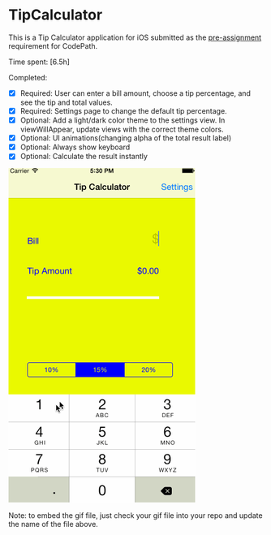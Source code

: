 # TipCalculator

This is a Tip Calculator application for iOS submitted as the [pre-assignment](https://gist.github.com/timothy1ee/7747214) requirement for CodePath.

Time spent: [6.5h]

Completed:

* [x] Required: User can enter a bill amount, choose a tip percentage, and see the tip and total values.
* [x] Required: Settings page to change the default tip percentage.
* [x] Optional: Add a light/dark color theme to the settings view. In viewWillAppear, update views with the correct theme colors.
* [x] Optional: UI animations(changing alpha of the total result label)
* [x] Optional: Always show keyboard
* [x] Optional: Calculate the result instantly

![Video Walkthrough](tipCalculator.gif)

Note: to embed the gif file, just check your gif file into your repo and update the name of the file above.
